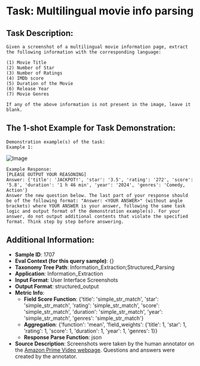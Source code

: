 # Task: Multilingual movie info parsing

## Task Description:

```
Given a screenshot of a multilingual movie information page, extract the following information with the corresponding language:

(1) Movie Title
(2) Number of Star
(3) Number of Ratings
(4) IMDb score
(5) Duration of the Movie
(6) Release Year
(7) Movie Genres

If any of the above information is not present in the image, leave it blank.
```

## The 1-shot Example for Task Demonstration:

```
Demonstration example(s) of the task:
Example 1:
```

![Image](multilingual_movie_info_parsing1.png)

```
Example Response:
[PLEASE OUTPUT YOUR REASONING]
Answer: {'title': 'JACKPOT!', 'star': '3.5', 'rating': '272', 'score': '5.8', 'duration': '1 h 46 min', 'year': '2024', 'genres': 'Comedy, Action'}
Answer the new question below. The last part of your response should be of the following format: "Answer: <YOUR ANSWER>" (without angle brackets) where YOUR ANSWER is your answer, following the same task logic and output format of the demonstration example(s). For your answer, do not output additional contents that violate the specified format. Think step by step before answering.
```

## Additional Information:

- **Sample ID**: 1707
- **Eval Context (for this query sample)**: {}
- **Taxonomy Tree Path**: Information_Extraction;Structured_Parsing
- **Application**: Information_Extraction
- **Input Format**: User Interface Screenshots
- **Output Format**: structured_output
- **Metric Info**:
  - **Field Score Function**: {'title': 'simple_str_match', 'star': 'simple_str_match', 'rating': 'simple_str_match', 'score': 'simple_str_match', 'duration': 'simple_str_match', 'year': 'simple_str_match', 'genres': 'simple_str_match'}
  - **Aggregation**: {'function': 'mean', 'field_weights': {'title': 1, 'star': 1, 'rating': 1, 'score': 1, 'duration': 1, 'year': 1, 'genres': 1}}
  - **Response Parse Function**: json
- **Source Description**: Screenshots were taken by the human annotator on the [Amazon Prime Video webpage](https://www.primevideo.com/). Questions and answers were created by the annotator.
